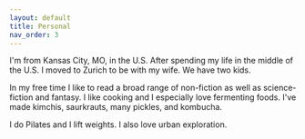 ```yaml
---
layout: default
title: Personal
nav_order: 3
---
```


I'm from Kansas City, MO, in the U.S. After spending my life in the middle of the U.S. I moved to Zurich to be with my wife. We have two kids.

In my free time I like to read a broad range of non-fiction as well as science-fiction and fantasy. I like cooking and I especially love fermenting foods. I've made kimchis, saurkrauts, many pickles, and kombucha.

I do Pilates and I lift weights. I also love urban exploration. 
